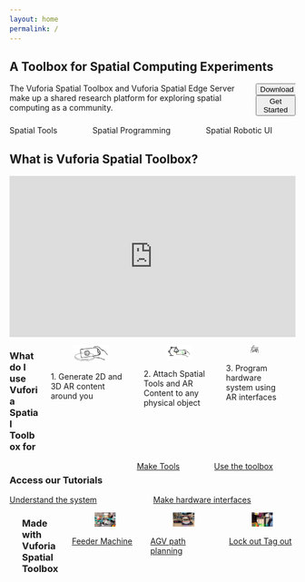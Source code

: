 ```yaml
---
layout: home
permalink: /
---
```

<!--- references for styling: https://bulma.io/documentation/ --->
<section class="section">
    <div class="container">
        <h1 class="title">A Toolbox for Spatial Computing Experiments</h1>
    </div>
    <div class="container">
        <div class="columns is-vcentered  is-multiline ">
            <div class="column">
                The Vuforia Spatial Toolbox and Vuforia Spatial Edge Server make up a shared research platform for exploring spatial computing as a community.
            </div>
            <div class="column is-one-third">
                <div class="buttons is-pulled-right">
                    <button class="button is-success is-outlined is-pulled-right" onclick="location.href='/docs/use';">Download</button>
                    <button class="button is-success is-outlined is-pulled-right" onclick="location.href='/docs/use';">Get Started</button>
                </div>
            </div>
        </div>
    </div>
    <div class="container">
        <div class="columns is-vcentered is-centered  is-multiline ">
            <div class="column is-one-third">
                <img src="resources/distance.gif" alt=""/>
                <div class="column is-full">
                    Spatial Tools
                </div>
            </div>
            <div class="column is-one-third">
                <img src="resources/vst.gif" alt=""/>
                <div class="column is-full">
                    Spatial Programming
                </div>
            </div>
            <div class="column is-one-third">
                <img src="resources/mir.gif" alt=""/>
                <div class="column is-full">
                    Spatial Robotic UI
                </div>
            </div>
        </div>
    </div>
</section>

<section class="section">
    <div class="container">
        <h1 class="title">What is Vuforia Spatial Toolbox?</h1>
    </div>
    <div class="container">
    <div class="column is-full" style="position: relative; width: 100%; height: 0; padding-bottom: 56.25%;">
                  <iframe src="https://www.youtube.com/embed/JLP2t7yymnQ?rel=0" frameborder="0" allow="autoplay;" allowfullscreen class="video" style="position: absolute;top: 0; left: 0; width: 100%; height: 100%;">
                  <img src = "resources/toolboxVideoPlaceholder.jpg" border = "0">
                  </iframe>
           </div>
</div>
</section>

  <div class="columns is-vcentered is-centered  is-multiline ">
  <div class="column is-full">
  <h3>What do I use Vuforia Spatial Toolbox for</h3>
  </div>
  <div class="column is-one-third">
  <figure class="image is-5by3">
    <img src="resources/what1.jpg" alt="Image of Reality Server"/>
    </figure>
    <div class="column is-info">
        1. Generate 2D and 3D AR content around you 
    </div>
  </div>
  <div class="column is-one-third">
  <figure class="image is-5by3">
    <img src="resources/what3.jpg" alt="Image of Reality Server"/>
    </figure>
    <div class="column">
        2. Attach Spatial Tools and AR  Content to any physical object
    </div>
  </div>
  <div class="column is-one-third">
  <figure class="image is-5by3">
    <img src="resources/what2.jpg" alt="Image of Reality Server"/>
    </figure>
    <div class="column">
        3. Program hardware system using AR interfaces
    </div>
  </div>
   <div class="column is-full">
    &nbsp;
      </div>
</div>

<div class="columns is-vcentered is-centered  is-multiline ">
 <div class="column is-full">
    <h3>Access our Tutorials</h3>
  </div>
  <div class="column is-half">
   <a class="button is-medium is-fullwidth is-info is-outlined" href="https://github.com/ptcrealitylab/vuforia-spatial-toolbox-documentation/tree/master/make%20tools">
   Make Tools</a>
  </div>
  <div class="column is-half">
   <a class="button is-medium is-fullwidth is-info is-outlined" href="https://github.com/ptcrealitylab/vuforia-spatial-toolbox-documentation/tree/master/use">
   Use the toolbox</a>
  </div>
  </div><div class="columns is-vcentered is-centered">
  <div class="column is-half">
   <a class="button is-medium is-fullwidth is-info is-outlined" href="https://github.com/ptcrealitylab/vuforia-spatial-toolbox-documentation/tree/master/understandSystem">
   Understand the system</a>
  </div>
  <div class="column is-half">
    <a class="button is-medium is-fullwidth is-info is-outlined" href="https://github.com/ptcrealitylab/vuforia-spatial-toolbox-documentation/tree/master/interfaceWithHardware">
    Make hardware interfaces</a>
  </div>
</div>


<div class="columns is-vcentered is-centered  is-multiline">
  <div class="column is-full">
    &nbsp;
 </div>
 <div class="column is-full">
    <h3>Made with Vuforia Spatial Toolbox</h3>
  </div>
  <div class="column is-one-third">
  <div class="card">
    <div class="card-image">
        <figure class="image is-5by3">
            <img src="resources/feeder.jpg" alt="Placeholder image">
        </figure>
    </div>
    <div class="card-content">
           <a href="https://www.ptc.com/en/about/reality-lab/portfolio/research/editing-reality">Feeder Machine</a>
    </div>
</div>
  </div>
  <div class="column is-one-third">
<div class="card">
    <div class="card-image">
        <figure class="image is-5by3">
            <img src="resources/frida.jpg" alt="Placeholder image">
        </figure>
    </div>
    <div class="card-content">
        <div class="content">
            <a href="https://www.ptc.com/en/about/reality-lab/portfolio/research/kinetic-ar">AGV path planning</a>
        </div>
    </div>
</div>
  </div>
    <div class="column is-one-third">
  <div class="card">
        <a href="https://www.ptc.com/en/about/reality-lab/portfolio/experiment/editing-ar-in-space">
        <div class="card-image">
          <figure class="image is-5by3">
              <img src="resources/loto.jpg" alt="Placeholder image">
          </figure>      
      </div>
      <div class="card-content">
          Lock out Tag out
      </div>
      </a>
  </div>
  </div>
  </div>